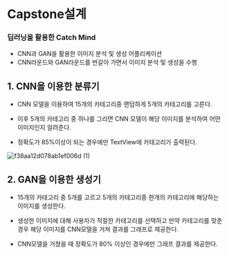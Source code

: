 # Capstone설계

### 딥러닝을 활용한 Catch Mind

* CNN과 GAN을 활용한 이미지 분석 및 생성 어플리케이션
* CNN라운드와 GAN라운드를 번갈아 가면서 이미지 분석 및 생성을 수행

## 1. CNN을 이용한 분류기

* CNN 모델을 이용하여 15개의 카테고리중 랜덤하게 5개의 카테고리를 고른다.

* 이후 5개의 카테고리 중 하나를 그리면 CNN 모델이 해당 이미지를 분석하여 어떤 이미지인지 알려준다.

* 정확도가 85%이상이 되는 경우에만 TextView에 카테고리가 출력된다.

![f38aa12d078ab1ef006d (1)](https://github.com/cyz065/Capstone/assets/50603211/6b8e0f18-9132-4116-b35d-0a34ba1337c2)

## 2. GAN을 이용한 생성기

* 15개의 카테고리 중 5개를 고르고 5개의 카테고리중 한개의 카테고리에 해당하는 이미지를 생성한다.

* 생성한 이미지에 대해 사용자가 적절한 카테고리를 선택하고 만약 카테고리를 맞춘 경우 해당 이미지를 CNN모델을 거쳐 결과를 그래프로 제공한다.

* CNN모델을 거쳤을 때 정확도가 80% 이상인 경우에만 그래프 결과를 제공한다.


